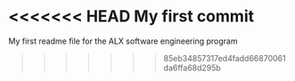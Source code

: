 <<<<<<< HEAD
My first commit
=======
My first readme file for the ALX software engineering program 

>>>>>>> 85eb34857317ed4fadd66870061da6ffa68d295b
